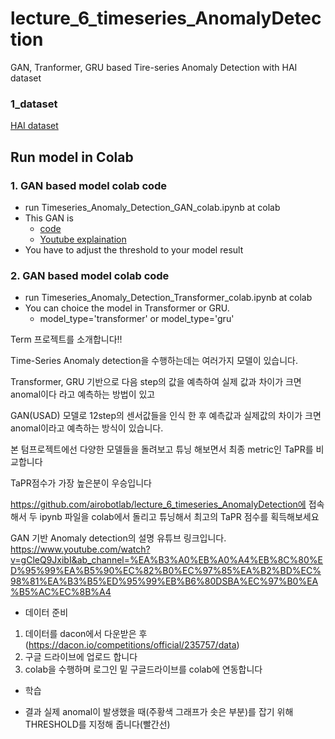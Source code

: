 # lecture_6_timeseries_AnomalyDetection
GAN, Tranformer, GRU based Tire-series Anomaly Detection with HAI dataset


### 1_dataset
[HAI dataset](https://dacon.io/competitions/official/235757/data)

## Run model in Colab
### 1. GAN based model colab code
- run Timeseries_Anomaly_Detection_GAN_colab.ipynb at colab
- This GAN is 
  - [code](https://github.com/manigalati/usad)
  - [Youtube explaination](https://www.youtube.com/watch?v=gCleQ9JxibI&ab_channel=%EA%B3%A0%EB%A0%A4%EB%8C%80%ED%95%99%EA%B5%90%EC%82%B0%EC%97%85%EA%B2%BD%EC%98%81%EA%B3%B5%ED%95%99%EB%B6%80DSBA%EC%97%B0%EA%B5%AC%EC%8B%A4)
- You have to adjust the threshold to your model result


### 2. GAN based model colab code
- run Timeseries_Anomaly_Detection_Transformer_colab.ipynb at colab
- You can choice the model in Transformer or GRU.
  - model_type='transformer' or model_type='gru'




Term 프로젝트를 소개합니다!!

Time-Series Anomaly detection을 수행하는데는 여러가지 모델이 있습니다.

Transformer, GRU 기반으로 다음 step의 값을 예측하여 실제 값과 차이가 크면 anomal이다 라고 예측하는 방법이 있고

GAN(USAD) 모델로 12step의 센서값들을 인식 한 후 예측값과 실제값의 차이가 크면 anomal이라고 예측하는 방식이 있습니다.

본 텀프로젝트에선 다양한 모델들을 돌려보고 튜닝 해보면서 최종 metric인 TaPR를 비교합니다

TaPR점수가 가장 높은분이 우승입니다

https://github.com/airobotlab/lecture_6_timeseries_AnomalyDetection에 접속해서 두 ipynb 파일을 colab에서 돌리고 튜닝해서 최고의 TaPR 점수를 획득해보세요

GAN 기반 Anomaly detection의 설명 유튜브 링크입니다.
https://www.youtube.com/watch?v=gCleQ9JxibI&ab_channel=%EA%B3%A0%EB%A0%A4%EB%8C%80%ED%95%99%EA%B5%90%EC%82%B0%EC%97%85%EA%B2%BD%EC%98%81%EA%B3%B5%ED%95%99%EB%B6%80DSBA%EC%97%B0%EA%B5%AC%EC%8B%A4

- 데이터 준비
1) 데이터를 dacon에서 다운받은 후(https://dacon.io/competitions/official/235757/data)
2) 구글 드라이브에 업로드 합니다
3) colab을 수행하며 로그인 밑 구글드라이브를 colab에 연동합니다

- 학습

- 결과
실제 anomal이 발생했을 때(주황색 그래프가 솟은 부분)를 잡기 위해 THRESHOLD를 지정해 줍니다(빨간선)
